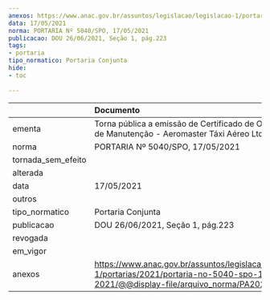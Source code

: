```yaml
---
anexos: https://www.anac.gov.br/assuntos/legislacao/legislacao-1/portarias/2021/portaria-no-5040-spo-17-05-2021/@@display-file/arquivo_norma/PA2021-5040.pdf
data: 17/05/2021
norma: PORTARIA Nº 5040/SPO, 17/05/2021
publicacao: DOU 26/06/2021, Seção 1, pág.223
tags:
- portaria
tipo_normatico: Portaria Conjunta
hide: 
- toc 
 
---
```


|                    | Documento                                                                                                                                            |
|:-------------------|:-----------------------------------------------------------------------------------------------------------------------------------------------------|
| ementa             | Torna pública a emissão de Certificado de Organização de Manutenção - Aeromaster Táxi Aéreo Ltda.                                                    |
| norma              | PORTARIA Nº 5040/SPO, 17/05/2021                                                                                                                     |
| tornada_sem_efeito |                                                                                                                                                      |
| alterada           |                                                                                                                                                      |
| data               | 17/05/2021                                                                                                                                           |
| outros             |                                                                                                                                                      |
| tipo_normatico     | Portaria Conjunta                                                                                                                                    |
| publicacao         | DOU 26/06/2021, Seção 1, pág.223                                                                                                                     |
| revogada           |                                                                                                                                                      |
| em_vigor           |                                                                                                                                                      |
| anexos             | https://www.anac.gov.br/assuntos/legislacao/legislacao-1/portarias/2021/portaria-no-5040-spo-17-05-2021/@@display-file/arquivo_norma/PA2021-5040.pdf |